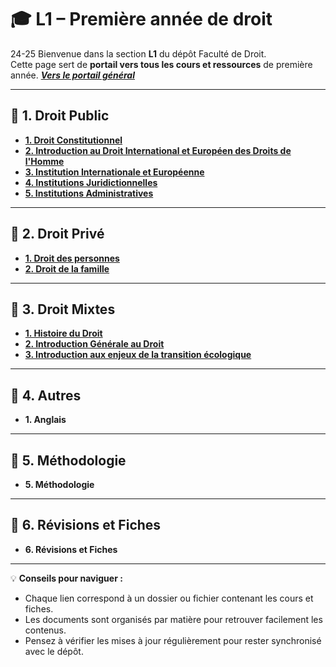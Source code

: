 # 🎓 L1 – Première année de droit
24-25
Bienvenue dans la section **L1** du dépôt Faculté de Droit.  
Cette page sert de **portail vers tous les cours et ressources** de première année. 
***[Vers le portail général](/0.%20Faculté%20de%20Droit)***

---

## 📂 1. Droit Public

- **[1. Droit Constitutionnel](./1.%20Droit%20Public/1.%20Droit%20Constitutionnel/L1%20Semestre%201/0.%20Droit%20Constitutionnel.md)**
- **[2. Introduction au Droit International et Européen des Droits de l'Homme](./1.%20Droit%20Public/2.%20Introduction%20au%20Droit%20International%20et%20Europ%C3%A9en%20des%20Droits%20de%20l'Homme/0.%20Introduction%20au%20Droit%20International%20et%20Europ%C3%A9en%20des%20Droits%20de%20l'Homme.md)**
- **[3. Institution Internationale et Européenne](./1.%20Droit%20Public/3.%20Institution%20Internationale%20et%20europ%C3%A9enne/0.%20Institution%20Internationale%20et%20Europ%C3%A9enne.md)**
- **[4. Institutions Juridictionnelles](./1.%20Droit%20Public/4.%20Institution%20Juridictionnel/0.%20Institutions%20Juridictionnelles.md)**
- **[5. Institutions Administratives](./1.%20Droit%20Public/5.%20Institutions%20Administratives/0.%20Institutions%20Administratives.md)**

---

## 📂 2. Droit Privé

- **[1. Droit des personnes](./2.%20Droit%20Priv%C3%A9/1.%20Droit%20des%20personnes/0.%20Droit%20des%20Personnes.md)**
- **[2. Droit de la famille](./2.%20Droit%20Priv%C3%A9/2.%20Droit%20de%20la%20famille/0.%20Droit%20de%20la%20Famille.md)**


---

## 📂 3. Droit Mixtes

- **[1. Histoire du Droit](0.%20Histoire%20du%20Droit.md)**
- **[2. Introduction Générale au Droit](0.%20Introduction%20Général%20Au%20Droit.md)**
- **[3. Introduction aux enjeux de la transition écologique](0.%20Introduction%20aux%20en%20jeux%20de%20la%20transition%20écologique.md)**


---

## 📂 4. Autres

- **1. Anglais**

---

## 📂 5. Méthodologie

- **5. Méthodologie**  

---

## 📂 6. Révisions et Fiches

- **6. Révisions et Fiches**  

---

💡 **Conseils pour naviguer :**  
- Chaque lien correspond à un dossier ou fichier contenant les cours et fiches.  
- Les documents sont organisés par matière pour retrouver facilement les contenus.  
- Pensez à vérifier les mises à jour régulièrement pour rester synchronisé avec le dépôt.
